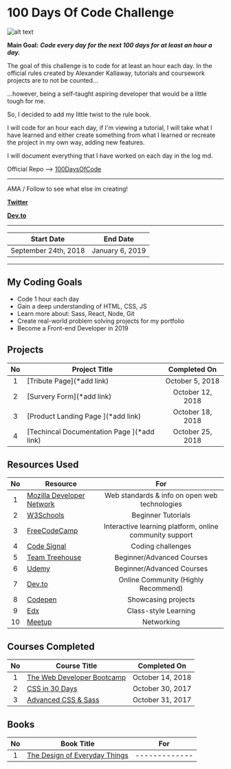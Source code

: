 # 100 Days Of Code Challenge 
![alt text](http://www.finaldraftdesign.com/wp-content/uploads/2018/04/100DaysofCode_1200x500.jpg)


**Main Goal:** ***Code every day for the next 100 days for at least an hour a day.***

The goal of this challenge is to code for at least an hour each day. In the official rules created by Alexander Kallaway, tutorials and coursework projects are to not be counted...

...however, being a self-taught aspiring developer that would be a little tough for me.

So, I decided to add my little twist to the rule book.

I will code for an hour each day, if I'm viewing a tutorial, I will take what I have learned and either create something from what I learned or recreate the project in my own way, adding new features.

I will document everything that I have worked on each day in the log md.

Official Repo --> [100DaysOfCode](https://github.com/Kallaway/100-days-of-code "the official repo")

------------

AMA / Follow to see what else im creating!

<b>[Twitter](https://twitter.com/Frvzier)</b>

<b>[Dev.to](https://dev.to/frvzier)</b>

------------

|  Start Date | End Date |
| ------------ | ------------ |
| September 24th, 2018 | January 6, 2019|

------------

## My Coding Goals
- Code 1 hour each day
- Gain a deep understanding of HTML, CSS, JS
- Learn more about: Sass, React, Node, Git
- Create real-world problem solving projects for my portfolio
- Become a Front-end Developer in 2019


## Projects

| No  |  Project Title  |  Completed On |
| :------------: | ------------ | :------------: |
| 1  | [Tribute Page](*add link)  | October 5, 2018 |
| 2  | [Survery Form](*add link)  | October 12, 2018 |
| 3  | [Product Landing Page ](*add link) | October 18, 2018 |
| 4  | [Techincal Documentation Page ](*add link) | October 25, 2018 |

## Resources Used
| No  |  Resource |  For  |
| :------------: | ------------ | :------------: |
| 1  | [Mozilla Developer Network ](https://developer.mozilla.org/en-US/) | Web standards & info on open web technologies  |
| 2  | [W3Schools](https://www.w3schools.com/) | Beginner Tutorials  |
| 3  | [FreeCodeCamp ](https://www.freecodecamp.org/) | Interactive learning platform, online community support |
| 4  | [Code Signal ](https://codesignal.com) | Coding challenges |
| 5  | [Team Treehouse](https://teamtreehouse.com/) | Beginner/Advanced Courses |
| 6  | [Udemy](https://udemy.com/) | Beginner/Advanced Courses |
| 7  | [Dev.to](https://dev.to/) | Online Community (Highly Recommend) |
| 8  | [Codepen ](https://codepen.io/) | Showcasing projects |
| 9  | [Edx](https://courses.edx.org/dashboard) | Class-style Learning  |
| 10  | [Meetup ](https://www.meetup.com/) | Networking |

## Courses Completed

| No  |  Course Title  |  Completed On |
| :------------: | ------------ | :------------: |
| 1  | [The Web Developer Bootcamp](https://www.udemy.com/the-web-developer-bootcamp/learn/v4/t/lecture/3861266?start=390)  | October 14, 2018 |
| 2  | [CSS in 30 Days](https://codecollege.ca/courses)  | October 30, 2017 |
| 3  | [Advanced CSS & Sass](https://www.udemy.com/advanced-css-and-sass/)  | October 31, 2017 |

## Books
| No  |  Book Title  |  For  |
| :------------: | ------------ | :------------: |
| 1  | [The Design of Everyday Things](https://www.amazon.com/Design-Everyday-Things-Revised-Expanded/dp/0465050654/ref=pd_lpo_sbs_14_t_0?_encoding=UTF8&psc=1&refRID=AGACAPG1NWBTAXTGDR9Z)  | -------------  |

